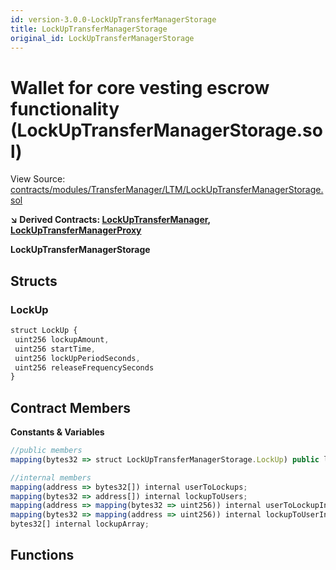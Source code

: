 ```yaml
---
id: version-3.0.0-LockUpTransferManagerStorage
title: LockUpTransferManagerStorage
original_id: LockUpTransferManagerStorage
---
```


# Wallet for core vesting escrow functionality (LockUpTransferManagerStorage.sol)

View Source: [contracts/modules/TransferManager/LTM/LockUpTransferManagerStorage.sol](../../contracts/modules/TransferManager/LTM/LockUpTransferManagerStorage.sol)

**↘ Derived Contracts: [LockUpTransferManager](LockUpTransferManager.md), [LockUpTransferManagerProxy](LockUpTransferManagerProxy.md)**

**LockUpTransferManagerStorage**

## Structs
### LockUp

```js
struct LockUp {
 uint256 lockupAmount,
 uint256 startTime,
 uint256 lockUpPeriodSeconds,
 uint256 releaseFrequencySeconds
}
```

## Contract Members
**Constants & Variables**

```js
//public members
mapping(bytes32 => struct LockUpTransferManagerStorage.LockUp) public lockups;

//internal members
mapping(address => bytes32[]) internal userToLockups;
mapping(bytes32 => address[]) internal lockupToUsers;
mapping(address => mapping(bytes32 => uint256)) internal userToLockupIndex;
mapping(bytes32 => mapping(address => uint256)) internal lockupToUserIndex;
bytes32[] internal lockupArray;

```

## Functions

